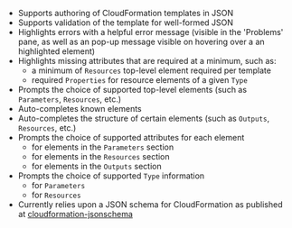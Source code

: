 - Supports authoring of CloudFormation templates in JSON
- Supports validation of the template for well-formed JSON
- Highlights errors with a helpful error message (visible in the 'Problems' pane, as well as an pop-up message visible on hovering over a an highlighted element)
- Highlights missing attributes that are required at a minimum, such as:
  - a minimum of ```Resources``` top-level element required per template
  - required ```Properties``` for resource elements of a given ```Type```
- Prompts the choice of supported top-level elements (such as ```Parameters```, ```Resources```, etc.)
- Auto-completes known elements
- Auto-completes the structure of certain elements (such as ```Outputs```, ```Resources```, etc.)
- Prompts the choice of supported attributes for each element
  - for elements in the ```Parameters``` section
  - for elements in the ```Resources``` section
  - for elements in the ```Outputs``` section
- Prompts the choice of supported ```Type``` information
  - for ```Parameters```
  - for ```Resources```
- Currently relies upon a JSON schema for CloudFormation as published at [cloudformation-jsonschema](https://github.com/fungusakafungus/cloudformation-jsonschema)
